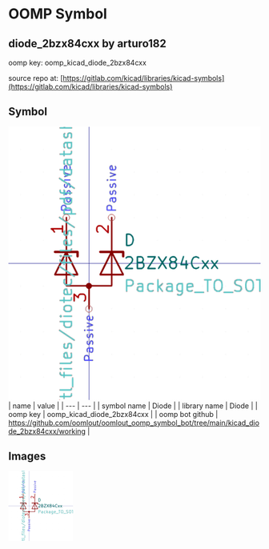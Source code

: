 # OOMP Symbol  
## diode_2bzx84cxx  by arturo182  
  
oomp key: oomp_kicad_diode_2bzx84cxx  
  
source repo at: [https://gitlab.com/kicad/libraries/kicad-symbols](https://gitlab.com/kicad/libraries/kicad-symbols)  
## Symbol  
  
[![working.png](working_600.png)](working.png)  
| name | value | 
| --- | --- | 
| symbol name | Diode | 
| library name | Diode | 
| oomp key | oomp_kicad_diode_2bzx84cxx | 
| oomp bot github | https://github.com/oomlout/oomlout_oomp_symbol_bot/tree/main/kicad_diode_2bzx84cxx/working | 
## Images  
  
[![working.png](working_140.png)](working.png)  
